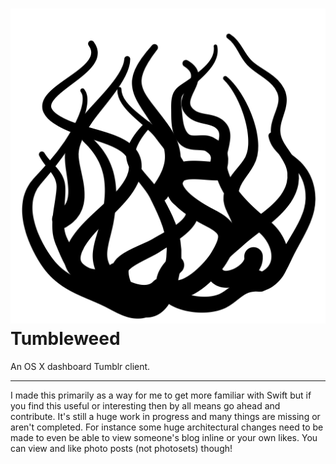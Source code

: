 ![Icon](/Tumbleweed/Assets.xcassets/AppIcon.appiconset/tumbleweed.png?raw=true) Tumbleweed
========

An OS X dashboard Tumblr client.

--------

I made this primarily as a way for me to get more familiar with Swift but if you find this useful or interesting then by all means go ahead and contribute. It's still a huge work in progress and many things are missing or aren't completed. For instance some huge architectural changes need to be made to even be able to view someone's blog inline or your own likes. You can view and like photo posts (not photosets) though!